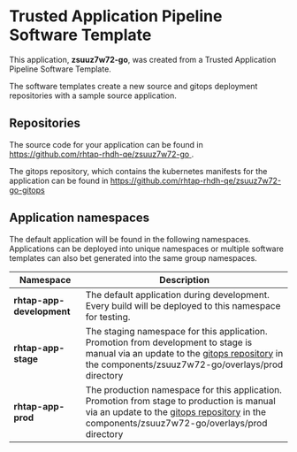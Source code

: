 # Trusted Application Pipeline Software Template

This application, **zsuuz7w72-go**, was created from a Trusted Application Pipeline Software Template.

The software templates create a new source and gitops deployment repositories with a sample source application. 

## Repositories

The source code for your application can be found in [https://github.com/rhtap-rhdh-qe/zsuuz7w72-go ](https://github.com/rhtap-rhdh-qe/zsuuz7w72-go ).
 
The gitops repository, which contains the kubernetes manifests for the application can be found in 
[https://github.com/rhtap-rhdh-qe/zsuuz7w72-go-gitops ](https://github.com/rhtap-rhdh-qe/zsuuz7w72-go-gitops ) 

## Application namespaces 

The default application will be found in the following namespaces. Applications can be deployed into unique namespaces or multiple software templates can also bet generated into the same group namespaces.  

|  Namespace   |  Description   |  
| -------- | -------- |   
| **rhtap-app-development** | The default application during development. Every build will be deployed to this namespace for testing. | 
| **rhtap-app-stage** | The staging namespace for this application. Promotion from development to stage is manual via an update to the [gitops repository](https://github.com/rhtap-rhdh-qe/zsuuz7w72-go-gitops ) in the components/zsuuz7w72-go/overlays/prod directory |  
| **rhtap-app-prod** | The production namespace for this application. Promotion from stage to production is manual via an update to the [gitops repository](https://github.com/rhtap-rhdh-qe/zsuuz7w72-go-gitops ) in the components/zsuuz7w72-go/overlays/prod directory | 